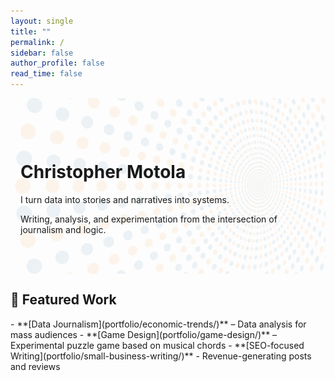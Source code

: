 ```yaml
---
layout: single
title: ""
permalink: /
sidebar: false
author_profile: false
read_time: false
---
```

<!-- Hero Section with Full-Height Background -->
<div style="position: relative; overflow: hidden;">

  <!-- Background SVG -->
  <img src="/assets/images/dotted-pattern-art.svg"
       alt=""
       style="position: absolute;
              top: 0;
              left: 0;
              width: 100%;
              height: 100%;
              object-fit: cover;
              opacity: 0.08;
              z-index: 0;" />

  <!-- Foreground Content (Hero Text) -->
  <div style="position: relative; z-index: 1; padding: 3rem 1rem; max-width: 700px; margin: 0 auto;">
    <h1>Christopher Motola</h1>
    <p>I turn data into stories and narratives into systems.</p>
    <p>Writing, analysis, and experimentation from the intersection of journalism and logic.</p>
  </div>

</div>

<h2 class="section-header">📂 Featured Work</h2>  
- **[Data Journalism](portfolio/economic-trends/)** – Data analysis for mass audiences  
- **[Game Design](portfolio/game-design/)** – Experimental puzzle game based on musical chords
- **[SEO-focused Writing](portfolio/small-business-writing/)** - Revenue-generating posts and reviews 

